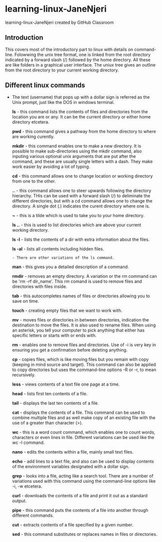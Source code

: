 # learning-linux-JaneNjeri
learning-linux-JaneNjeri created by GitHub Classroom

##    Introduction
This covers most of the introductory part to linux with details on command-line. Folowwing the unix tree format, one is linked from  the root directory indicated by a forward slash (/) followed by the home directory. All these are like folders in a graphical user interface. The uniux tree gives an outline from the root directory to your current working directory.

##    Different linux commands
 - The text (username) that pops up with a dollar sign is referred as the Unix prompt, just like the DOS in windows terminal.

    **ls** - this command lists the contents of files and directories from the location you are or any.
             It can be the current directory or either home directory etcetera.
    
    **pwd** - this command gives a pathway from the home directory to where are working curently.
    
    **mkdir** - this command enables one to make a new directory. 
                It is possible to make sub-directories using the mkdir command, also inputing various optional unix arguments that              are put after the command, and these are usually single letters with a dash. They make work easier by avoiding a lot of typing.
                
    **cd** - this command allows one to change location or working directory from one to the other.
    
    **..** - this command allows one to steer upwards following the directory hierarchy. THis can be used with a forward slash (/) to deliminate the different directories, but with a cd command allows one to change the directory. A single dot (.) indicates the curent directory where one is. 
    
    **~** - this is a tilde which is used to take you to your home directory.
    
    **ls ..** - this is used to list directories which are above your current working directory.
    
    **ls -l** - lists the contents of a dir with extra information about the files.
    
    **ls -al** - lists all contents including hidden files. 
       
       - There are other variations of the ls command.
    
    **man** - this gives you a detailed description of a command.
    
    **rmdir** - removes an empty directory. A variation or the rm command can be 'rm -rf dir_name'. This rm comand is used to remove files and directories with files inside.
    
    **tab** - this autocompletes names of files or directories allowing you to save on time.
    
    **touch** - creating empty files that we want to work with.
    
    **mv** - moves files or directories in between directories, indication the destination to move the files. It is also used to rename files. When using an asterisk, you tell your computer to pick anything that either has specific letters or starts with or ends with.
    
    **rm** - enables one to remove files and directories. Use of -i is very key in ensuring you get a confirmation before deleting anything.
    
    **cp** - copies files, which is like moving files but you remain with copy (keeping in mind source and target). This command can also be applied to copy directories but uses the command-line options -R or -r, to mean recursively.
    
    **less** - views contents of a text file one page at a time.
    
    **head** - lists first ten contents of a file.
    
    **tail** - displays the last ten contents of a file.
    
    **cat** - displays the contents of a file. This command can be used to combine multiple files and as well make copy of an existing file with the use of a greater than character (>).
    
    **wc** - this is a word count command, which enables one to count words, characters or even lines in file. Different variations can be used like the wc -l command.
    
    **nano** - edits the contents within a file, mainly small text files.
    
    **echo** - add lines to a text file, and also can be used to display contents of the environment variables designated with a dollar sign.
    
    **grep** - looks into a file, acting like a search tool. There are a number of variations used with this command using the command-line options like -i, -w etcetera.
    
    **curl** - downloads the contents of a file and print it out as a standard output.
    
    **pipe** - this command puts the contents of a file into another through different commands.
    
    **cut** - extracts contents of a file specified by a given number.
    
    **sed** - this command substitutes or replaces names in files or directories.
    
   
